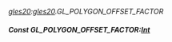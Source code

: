 _[gles20](../../modules/gles20/gles20-module.md):[gles20](../../modules/gles20/gles20-module.md).GL\_POLYGON\_OFFSET\_FACTOR_
##### Const GL\_POLYGON\_OFFSET\_FACTOR:[Int](../../modules/wonkey/wonkey-types-int.md)

